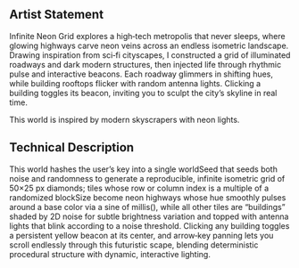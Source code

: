 ## Artist Statement

Infinite Neon Grid explores a high‑tech metropolis that never sleeps, 
where glowing highways carve neon veins across an endless isometric landscape. 
Drawing inspiration from sci‑fi cityscapes, I constructed a grid of illuminated roadways and dark modern structures, 
then injected life through rhythmic pulse and interactive beacons. Each roadway glimmers in shifting hues, 
while building rooftops flicker with random antenna lights. 
Clicking a building toggles its beacon, inviting you to sculpt the city’s skyline in real time.

This world is inspired by modern skyscrapers with neon lights.

## Technical Description

This world hashes the user’s key into a single worldSeed 
that seeds both noise and randomness to generate a reproducible, 
infinite isometric grid of 50×25 px diamonds; 
tiles whose row or column index is a multiple of a randomized blockSize become neon highways 
whose hue smoothly pulses around a base color via a sine of millis(),
while all other tiles are “buildings” shaded by 2D noise for subtle brightness variation 
and topped with antenna lights that blink according to a noise threshold. 
Clicking any building toggles a persistent yellow beacon at its center, 
and arrow‐key panning lets you scroll endlessly through this futuristic scape, 
blending deterministic procedural structure with dynamic, interactive lighting.
